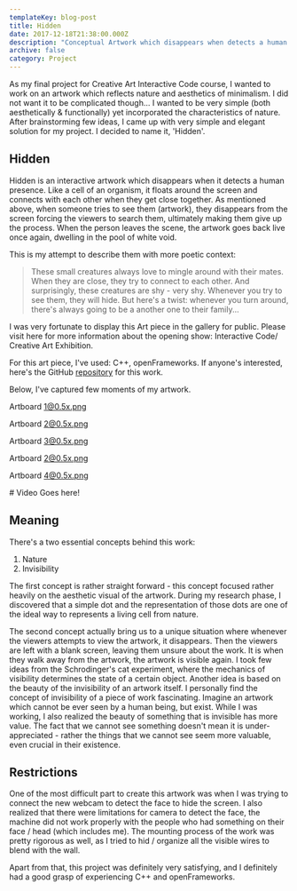```yaml
---
templateKey: blog-post
title: Hidden
date: 2017-12-18T21:38:00.000Z
description: "Conceptual Artwork which disappears when detects a human presence \U0001F3A8"
archive: false
category: Project
---
```

As my final project for Creative Art Interactive Code course, I wanted to work on an artwork which reflects nature and aesthetics of minimalism. I did not want it to be complicated though... I wanted to be very simple (both aesthetically & functionally) yet incorporated the characteristics of nature. After brainstorming few ideas, I came up with very simple and elegant solution for my project. I decided to name it, 'Hidden'.

## Hidden

Hidden is an interactive artwork which disappears when it detects a human presence. Like a cell of an organism, it floats around the screen and connects with each other when they get close together. As mentioned above, when someone tries to see them (artwork), they disappears from the screen forcing the viewers to search them, ultimately making them give up the process. When the person leaves the scene, the artwork goes back live once again, dwelling in the pool of white void.

This is my attempt to describe them with more poetic context:

> These small creatures always love to mingle around with their mates. When they are close, they try to connect to each other. And surprisingly, these creatures are shy - very shy. Whenever you try to see them, they will hide. But here's a twist: whenever you turn around, there's always going to be a another one to their family...

I was very fortunate to display this Art piece in the gallery for public. Please visit here for more information about the opening show: Interactive Code/ Creative Art Exhibition.



For this art piece, I've used: C++, openFrameworks. If anyone's interested, here's the GitHub [repository](https://github.com/withoutwax/Hidden) for this work.



Below, I've captured few moments of my artwork.



Artboard 1@0.5x.png

Artboard 2@0.5x.png

Artboard 3@0.5x.png

Artboard 2@0.5x.png

Artboard 4@0.5x.png



\# Video Goes here!



## Meaning

There's a two essential concepts behind this work:

1. Nature
2. Invisibility

The first concept is rather straight forward - this concept focused rather heavily on the aesthetic visual of the artwork. During my research phase, I discovered that a simple dot and the representation of those dots are one of the ideal way to represents a living cell from nature.

The second concept actually bring us to a unique situation where whenever the viewers attempts to view the artwork, it disappears. Then the viewers are left with a blank screen, leaving them unsure about the work. It is when they walk away from the artwork, the artwork is visible again. I took few ideas from the Schrodinger's cat experiment, where the mechanics of visibility determines the state of a certain object. Another idea is based on the beauty of the invisibility of an artwork itself. I personally find the concept of invisibility of a piece of work fascinating. Imagine an artwork which cannot be ever seen by a human being, but exist. While I was working, I also realized the beauty of something that is invisible has more value. The fact that we cannot see something doesn't mean it is under-appreciated - rather the things that we cannot see seem more valuable, even crucial in their existence.

## Restrictions

One of the most difficult part to create this artwork was when I was trying to connect the new webcam to detect the face to hide the screen. I also realized that there were limitations for camera to detect the face, the machine did not work properly with the people who had something on their face / head (which includes me). The mounting process of the work was pretty rigorous as well, as I tried to hid / organize all the visible wires to blend with the wall.

Apart from that, this project was definitely very satisfying, and I definitely had a good grasp of experiencing C++ and openFrameworks.
